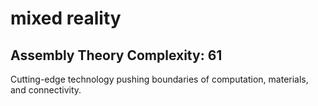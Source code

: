 # mixed reality

## Assembly Theory Complexity: 61
Cutting-edge technology pushing boundaries of computation, materials, and connectivity.
